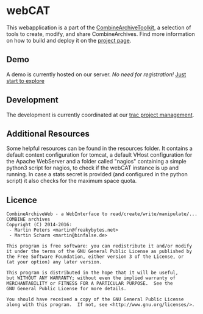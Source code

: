 # webCAT
This webapplication is a part of the [CombineArchiveToolkit](https://sems.uni-rostock.de/projects/combinearchive/), a selection of tools to
create, modify, and share CombineArchives.
Find more information on how to build and deploy it on the [project page](https://sems.uni-rostock.de/trac/combinearchive-web).

## Demo
A demo is currently hosted on our server. *No need for registration!*
[Just start to explore](http://webcat.sems.uni-rostock.de)

## Development
The development is currently coordinated at our [trac project management](https://sems.uni-rostock.de/trac/combinearchive-web).

## Additional Resources
Some helpful resources can be found in the resources folder. It contains a default context configuration for tomcat, a default
VHost configuration for the Apache WebServer and a folder called "nagios" containing a simple python3 script for nagios, to
check if the webCAT instance is up and running. In case a stats secret is provided (and configured in the python script) it
also checks for the maximum space quota.

## Licence
    CombineArchiveWeb - a WebInterface to read/create/write/manipulate/... COMBINE archives
    Copyright (C) 2014-2016:
     - Martin Peters <martin@freakybytes.net>
     - Martin Scharm <martin@binfalse.de>
    
    This program is free software: you can redistribute it and/or modify
    it under the terms of the GNU General Public License as published by
    the Free Software Foundation, either version 3 of the License, or
    (at your option) any later version.
      
    This program is distributed in the hope that it will be useful,
    but WITHOUT ANY WARRANTY; without even the implied warranty of
    MERCHANTABILITY or FITNESS FOR A PARTICULAR PURPOSE.  See the
    GNU General Public License for more details.
    
    You should have received a copy of the GNU General Public License
    along with this program.  If not, see <http://www.gnu.org/licenses/>.

